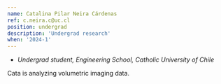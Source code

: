 ```yaml
---
name: Catalina Pilar Neira Cárdenas
ref: c.neira.c@uc.cl
position: undergrad
description: 'Undergrad research'
when: '2024-1'
---
```


- _Undergrad student, Engineering School, Catholic University of Chile_

Cata is analyzing volumetric imaging data. 